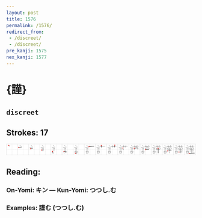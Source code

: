 ```yaml
---
layout: post
title: 1576
permalink: /1576/
redirect_from:
 - /discreet/
 - /discreet/
pre_kanji: 1575
nex_kanji: 1577
---
```


# {謹}

## `discreet`

## Strokes: 17

<div class="stroke"><img src="../images/E8ACB9.png" /></div>

## Reading:

### On-Yomi: キン &mdash; Kun-Yomi: つつし.む

### Examples: 謹む (つつし.む)
